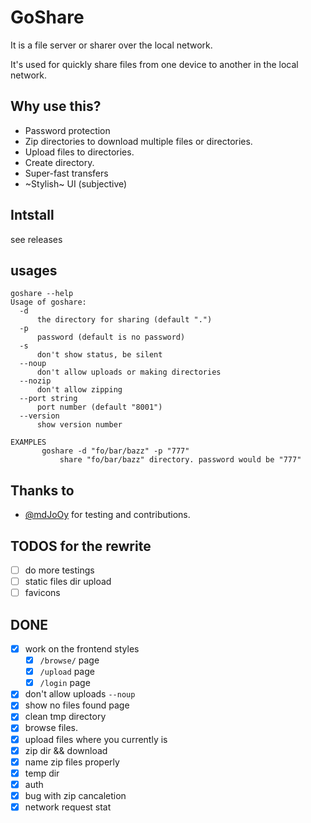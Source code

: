 # GoShare

It is a file server or sharer over the local network.

It's used for quickly share files from one device to another in the local network.

## Why use this?

- Password protection
- Zip directories to download multiple files or directories.
- Upload files to directories.
- Create directory.
- Super-fast transfers
- ~Stylish~ UI (subjective)

<!-- ## Install -->
<!---->
<!-- ```bash -->
<!-- go install github.com/wizsk/goshare@latest -->
<!-- goshare -h -->
<!-- ``` -->

## Intstall

see releases
<!-- ```bash
wget 'https://github.com/wizsk/goshare/releases/latest/download/goshare_Linux_static.tar.gz'
# see realse page for windows
tar xvf 'goshare_Linux_static.tar.gz'
sudo mv goshare /usr/local/bin/ # or mv goshare ~/.local/bin/
``` -->

## usages

```
goshare --help
Usage of goshare:
  -d
      the directory for sharing (default ".")
  -p
      password (default is no password)
  -s
      don't show status, be silent
  --noup
      don't allow uploads or making directories
  --nozip
      don't allow zipping
  --port string
      port number (default "8001")
  --version
      show version number

EXAMPLES
       goshare -d "fo/bar/bazz" -p "777"
           share "fo/bar/bazz" directory. password would be "777"
```

<!-- ## Screenshots -->
<!---->
<!-- ## auth -->
<!---->
<!-- ![auth](/assets/ss/desktop-auth.png) -->
<!---->
<!-- ### Light -->
<!---->
<!-- ![light](/assets/ss/desktop-li.png) -->
<!---->
<!-- ### Dark -->
<!---->
<!-- ![dark](/assets/ss/desktop-da.png) -->
<!---->
<!-- ### Mobile -->
<!---->
<!-- <table> -->
<!--   <tr> -->
<!--     <td> <img src="./assets/ss/m-li.png"  alt="1"></td> -->
<!--     <td><img src="./assets/ss/m-da.png" alt="2"></td> -->
<!--    </tr> -->
<!--   </tr> -->
<!-- </table> -->

## Thanks to

- [@mdJoOy](https://github.com/mdJoOy) for testing and contributions.

## TODOS for the rewrite

- [ ] do more testings
- [ ] static files dir upload
- [ ] favicons

## DONE

- [x] work on the frontend styles
    - [x] `/browse/` page
    - [x] `/upload` page
    - [x] `/login` page
- [x] don't allow uploads `--noup`
- [x] show no files found page
- [x] clean tmp directory
- [x] browse files.
- [x] upload files where you currently is
- [x] zip dir && download
- [x] name zip files properly
- [x] temp dir
- [x] auth
- [x] bug with zip cancaletion
- [x] network request stat
